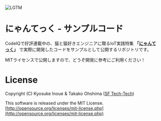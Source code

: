 ![LGTM](https://i.gyazo.com/a30f1c2e339e0361c3553aa443dabd0f.png)

# にゃんてっく - サンプルコード
CodeIQで好評連載中の、猫と猫好きエンジニアに贈るIoT実践特集
**「[にゃんてっく](https://codeiq.jp/magazine/category/nyantech/)」** で実際に開発したコードをサンプルとして公開するリポジトリです。

MITライセンスで公開しますので、どうぞ開発に参考にご利用ください！


# License
Copyright (C) Kyosuke Inoue & Takako Ohshima ([SF Tech-Tech](http://sftt.jp)) 

This software is released under the MIT License.
[http://opensource.org/licenses/mit-license.php](http://opensource.org/licenses/mit-license.php)
